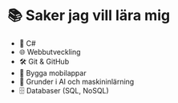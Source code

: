 # 📚 Saker jag vill lära mig

- 🧠 C#  
- 🌐 Webbutveckling  
- 🛠️ Git & GitHub  
- 📱 Bygga mobilappar  
- 🤖 Grunder i AI och maskininlärning  
- 🗄️ Databaser (SQL, NoSQL)  
